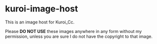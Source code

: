 # kuroi-image-host
This is an image host for Kuroi_Cc. 

Please **DO NOT USE** these images anywhere in any form without my permission, unless you are sure I do not have the copyright to that image.
